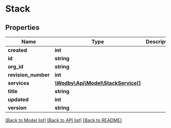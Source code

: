 # Stack

## Properties
Name | Type | Description | Notes
------------ | ------------- | ------------- | -------------
**created** | **int** |  | 
**id** | **string** |  | 
**org_id** | **string** |  | 
**revision_number** | **int** |  | [optional] 
**services** | [**\Wodby\Api\Model\StackService[]**](StackService.md) |  | 
**title** | **string** |  | 
**updated** | **int** |  | 
**version** | **string** |  | [optional] 

[[Back to Model list]](../README.md#documentation-for-models) [[Back to API list]](../README.md#documentation-for-api-endpoints) [[Back to README]](../README.md)


